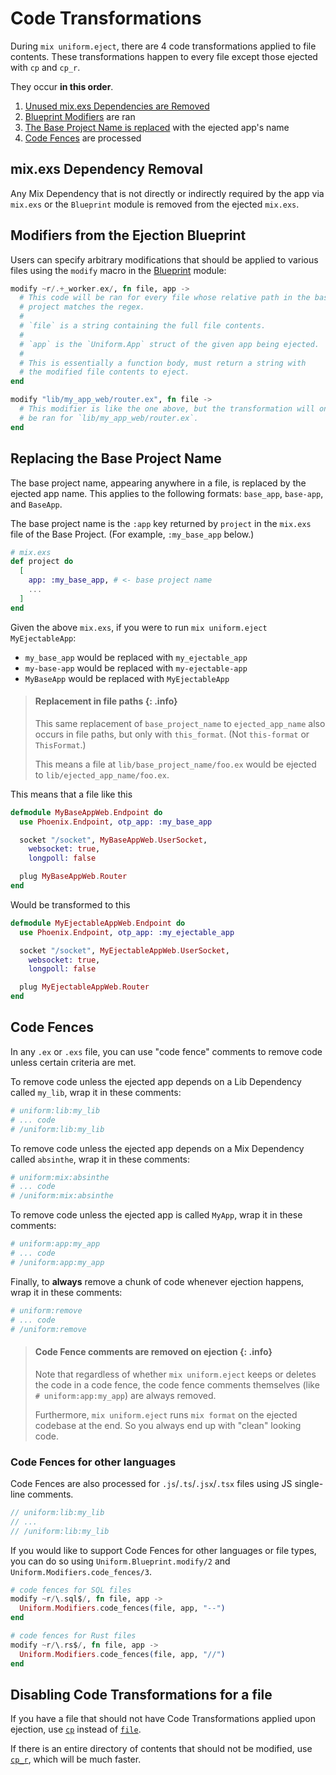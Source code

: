 # Code Transformations

During `mix uniform.eject`, there are 4 code transformations applied to file
contents. These transformations happen to every file except those ejected with
`cp` and `cp_r`.

They occur **in this order**.

1. [Unused mix.exs Dependencies are Removed](#mix-exs-dependency-removal)
2. [Blueprint Modifiers](#modifiers-from-the-ejection-blueprint) are ran
3. [The Base Project Name is replaced](#replacing-the-base-project-name) with the ejected app's name
4. [Code Fences](#code-fences) are processed

## mix.exs Dependency Removal

Any Mix Dependency that is not directly or indirectly required by the app via
`mix.exs` or the `Blueprint` module is removed from the ejected `mix.exs`.

## Modifiers from the Ejection Blueprint

Users can specify arbitrary modifications that should be applied to various
files using the `modify` macro in the [Blueprint](`Uniform.Blueprint`) module:

```elixir
modify ~r/.+_worker.ex/, fn file, app ->
  # This code will be ran for every file whose relative path in the base
  # project matches the regex.
  #
  # `file` is a string containing the full file contents.
  #
  # `app` is the `Uniform.App` struct of the given app being ejected.
  #
  # This is essentially a function body, must return a string with
  # the modified file contents to eject.
end

modify "lib/my_app_web/router.ex", fn file ->
  # This modifier is like the one above, but the transformation will only
  # be ran for `lib/my_app_web/router.ex`.
end
```

## Replacing the Base Project Name

The base project name, appearing anywhere in a file, is replaced by the ejected
app name. This applies to the following formats: `base_app`, `base-app`, and
`BaseApp`.

The base project name is the `:app` key returned by `project` in the `mix.exs`
file of the Base Project. (For example, `:my_base_app` below.)

```elixir
# mix.exs
def project do
  [
    app: :my_base_app, # <- base project name
    ...
  ]
end
```

Given the above `mix.exs`, if you were to run `mix uniform.eject MyEjectableApp`:

- `my_base_app` would be replaced with `my_ejectable_app`
- `my-base-app` would be replaced with `my-ejectable-app`
- `MyBaseApp` would be replaced with `MyEjectableApp`

> #### Replacement in file paths {: .info}
>
> This same replacement of `base_project_name` to `ejected_app_name` also
> occurs in file paths, but only with `this_format`. (Not `this-format` or
> `ThisFormat`.)
>
> This means a file at `lib/base_project_name/foo.ex` would be ejected to
> `lib/ejected_app_name/foo.ex`.

This means that a file like this

```elixir
defmodule MyBaseAppWeb.Endpoint do
  use Phoenix.Endpoint, otp_app: :my_base_app

  socket "/socket", MyBaseAppWeb.UserSocket,
    websocket: true,
    longpoll: false

  plug MyBaseAppWeb.Router
end
```

Would be transformed to this

```elixir
defmodule MyEjectableAppWeb.Endpoint do
  use Phoenix.Endpoint, otp_app: :my_ejectable_app

  socket "/socket", MyEjectableAppWeb.UserSocket,
    websocket: true,
    longpoll: false

  plug MyEjectableAppWeb.Router
end
```

## Code Fences

In any `.ex` or `.exs` file, you can use "code fence" comments to remove code
unless certain criteria are met.

To remove code unless the ejected app depends on a Lib Dependency called
`my_lib`, wrap it in these comments:

```elixir
# uniform:lib:my_lib
# ... code
# /uniform:lib:my_lib
```

To remove code unless the ejected app depends on a Mix Dependency called
`absinthe`, wrap it in these comments:

```elixir
# uniform:mix:absinthe
# ... code
# /uniform:mix:absinthe
```

To remove code unless the ejected app is called `MyApp`, wrap it in these
comments:

```elixir
# uniform:app:my_app
# ... code
# /uniform:app:my_app
```

Finally, to **always** remove a chunk of code whenever ejection happens, wrap
it in these comments:

```elixir
# uniform:remove
# ... code
# /uniform:remove
```

> #### Code Fence comments are removed on ejection {: .info}
>
> Note that regardless of whether `mix uniform.eject` keeps or deletes the code in a
> code fence, the code fence comments themselves (like `# uniform:app:my_app`)
> are always removed.
>
> Furthermore, `mix uniform.eject` runs `mix format` on the ejected codebase at
> the end. So you always end up with "clean" looking code.

### Code Fences for other languages

Code Fences are also processed for `.js`/`.ts`/`.jsx`/`.tsx` files using JS
single-line comments.

```js
// uniform:lib:my_lib
// ...
// /uniform:lib:my_lib
```

If you would like to support Code Fences for other languages or file types, you
can do so using `Uniform.Blueprint.modify/2` and
`Uniform.Modifiers.code_fences/3`.

```elixir
# code fences for SQL files
modify ~r/\.sql$/, fn file, app ->
  Uniform.Modifiers.code_fences(file, app, "--")
end

# code fences for Rust files
modify ~r/\.rs$/, fn file, app ->
  Uniform.Modifiers.code_fences(file, app, "//")
end
```

## Disabling Code Transformations for a file

If you have a file that should not have Code Transformations applied upon
ejection, use [`cp`](Uniform.Blueprint.html#cp/2) instead of
[`file`](Uniform.Blueprint.html#file/2).

If there is an entire directory of contents that should not be modified, use
[`cp_r`](Uniform.Blueprint.html#cp_r/2), which will be much faster.


